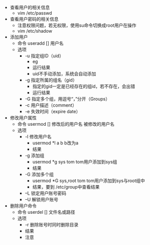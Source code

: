 * 查看用户的相关信息
	* vim /etc/passwd
* 查看用户密码的相关信息
	* 注意权限问题，若无权限，使用su命令切换成root用户在操作
	* vim /etc/shadow
* 添加用户 
	* 命令 useradd [] 用户名
	* 选项
		* -u 指定组ID（uid）
			* eg
			* 运行结果
			* uid不手动添加，系统会自动添加
		* -g 指定所属的组名（gid）
			* 指定的gid一定是已经存在的组id，若不存在，会出错
			* 运行结果
		* -G 指定多个组，用逗号“，”分开（Groups）
		* -c 用户描述（comment）
		* -e 失效时间（expire date）
* 修改用户属性
	* 命令 usermod [] 修改后的用户名 被修改的用户名
	* 选项
		* -l 修改用户名 
			* usermod *l a b            b改为a
			* 结果
		* -g 添加组 
			* usermod *g sys tom        tom用户添加到sys组
			* 结果
		* -G 添加多个组 
			* usermod *G sys,root tom   tom用户添加到sys与root组中
			* 结果，要到 /etc/group中查看结果
		* –L 锁定用户账号密码
		* –U 解锁用户账号
* 删除用户命令
	* 命令 userdel [] 文件名或路径
	* 选项
		* -r 删除账号时同时删除目录
		* 结果
		* 注意
